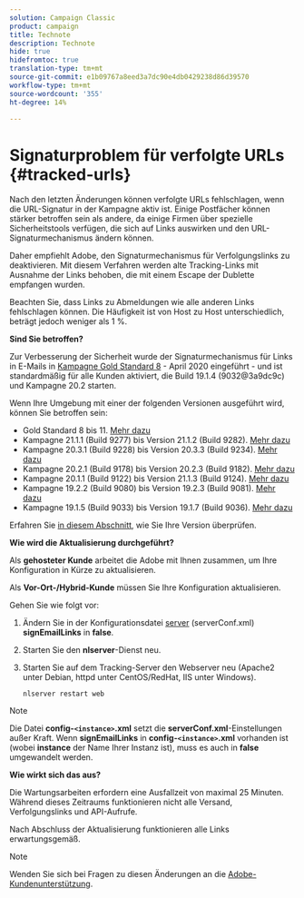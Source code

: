 ```yaml
---
solution: Campaign Classic
product: campaign
title: Technote
description: Technote
hide: true
hidefromtoc: true
translation-type: tm+mt
source-git-commit: e1b09767a8eed3a7dc90e4db0429238d86d39570
workflow-type: tm+mt
source-wordcount: '355'
ht-degree: 14%

---
```


# Signaturproblem für verfolgte URLs {#tracked-urls}

Nach den letzten Änderungen können verfolgte URLs fehlschlagen, wenn die URL-Signatur in der Kampagne aktiv ist. Einige Postfächer können stärker betroffen sein als andere, da einige Firmen über spezielle Sicherheitstools verfügen, die sich auf Links auswirken und den URL-Signaturmechanismus ändern können.

Daher empfiehlt Adobe, den Signaturmechanismus für Verfolgungslinks zu deaktivieren. Mit diesem Verfahren werden alte Tracking-Links mit Ausnahme der Links behoben, die mit einem Escape der Dublette empfangen wurden.

Beachten Sie, dass Links zu Abmeldungen wie alle anderen Links fehlschlagen können. Die Häufigkeit ist von Host zu Host unterschiedlich, beträgt jedoch weniger als 1 %.

**Sind Sie betroffen?**

Zur Verbesserung der Sicherheit wurde der Signaturmechanismus für Links in E-Mails in [Kampagne Gold Standard 8](../rn/using/gold-standard.md#gs8) - April 2020 eingeführt - und ist standardmäßig für alle Kunden aktiviert, die Build 19.1.4 (9032@3a9dc9c) und Kampagne 20.2 starten.

Wenn Ihre Umgebung mit einer der folgenden Versionen ausgeführt wird, können Sie betroffen sein:

* Gold Standard 8 bis 11. [Mehr dazu](../rn/using/gold-standard.md#gs-8)
* Kampagne 21.1.1 (Build 9277) bis Version 21.1.2 (Build 9282). [Mehr dazu](../rn/using/latest-release.md)
* Kampagne 20.3.1 (Build 9228) bis Version 20.3.3 (Build 9234). [Mehr dazu](../rn/using/release--20-3.md)
* Kampagne 20.2.1 (Build 9178) bis Version 20.2.3 (Build 9182). [Mehr dazu](../rn/using/release--20-2.md)
* Kampagne 20.1.1 (Build 9122) bis Version 21.1.3 (Build 9124). [Mehr dazu](../rn/using/release--20-1.md)
* Kampagne 19.2.2 (Build 9080) bis Version 19.2.3 (Build 9081). [Mehr dazu](../rn/using/release--19-2.md)
* Kampagne 19.1.5 (Build 9033) bis Version 19.1.7 (Build 9036). [Mehr dazu](../rn/using/release--19-1.md)

Erfahren Sie [in diesem Abschnitt](../platform/using/launching-adobe-campaign.md#getting-your-campaign-version), wie Sie Ihre Version überprüfen.

**Wie wird die Aktualisierung durchgeführt?**

Als **gehosteter Kunde** arbeitet die Adobe mit Ihnen zusammen, um Ihre Konfiguration in Kürze zu aktualisieren.

Als **Vor-Ort-/Hybrid-Kunde** müssen Sie Ihre Konfiguration aktualisieren.

Gehen Sie wie folgt vor:

1. Ändern Sie in der Konfigurationsdatei [server](../installation/using/the-server-configuration-file.md) (serverConf.xml) **signEmailLinks** in **false**.
1. Starten Sie den **nlserver**-Dienst neu.
1. Starten Sie auf dem Tracking-Server den Webserver neu (Apache2 unter Debian, httpd unter CentOS/RedHat, IIS unter Windows).

   ```
   nlserver restart web
   ```

>[!NOTE]
>
>Die Datei **config-`<instance>`.xml** setzt die **serverConf.xml**-Einstellungen außer Kraft. Wenn **signEmailLinks** in **config-`<instance>`.xml** vorhanden ist (wobei **instance** der Name Ihrer Instanz ist), muss es auch in **false** umgewandelt werden.


**Wie wirkt sich das aus?**

Die Wartungsarbeiten erfordern eine Ausfallzeit von maximal 25 Minuten. Während dieses Zeitraums funktionieren nicht alle Versand, Verfolgungslinks und API-Aufrufe.

Nach Abschluss der Aktualisierung funktionieren alle Links erwartungsgemäß.

>[!NOTE]
>
>Wenden Sie sich bei Fragen zu diesen Änderungen an die [Adobe-Kundenunterstützung](https://helpx.adobe.com/de/enterprise/admin-guide.html/enterprise/using/support-for-experience-cloud.ug.html).

